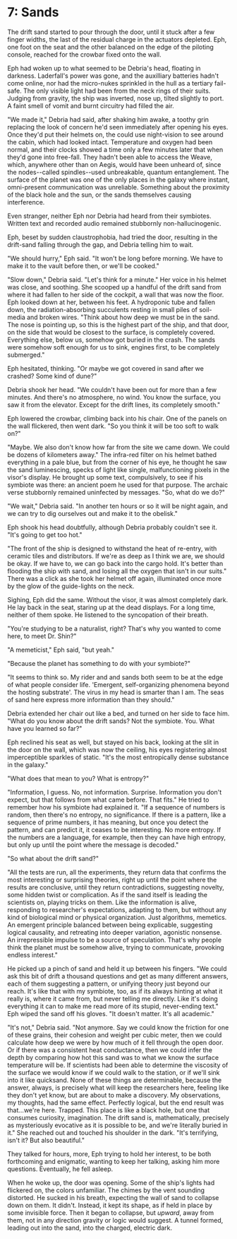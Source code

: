 # 7: Sands

The drift sand started to pour through the door, until it stuck after a few finger widths, the last of the residual charge in the actuators depleted. Eph, one foot on the seat and the other balanced on the edge of the piloting console, reached for the crowbar fixed onto the wall.

Eph had woken up to what seemed to be Debria's head, floating in darkness. Laderfall's power was gone, and the auxilliary batteries hadn't come online, nor had the micro-nukes sprinkled in the hull as a tertiary fail-safe. The only visible light had been from the neck rings of their suits. Judging from gravity, the ship was inverted, nose up, tilted slightly to port. A faint smell of vomit and burnt circuitry had filled the air.

"We made it," Debria had said, after shaking him awake, a toothy grin replacing the look of concern he'd seen immediately after opening his eyes. Once they'd put their helmets on, the could use night-vision to see around the cabin, which had looked intact. Temperature and oxygen had been normal, and their clocks showed a time only a few minutes later that when they'd gone into free-fall. They hadn't been able to access the Weave, which, anywhere other than on Aegis, would have been unheard of, since the nodes--called spindles--used unbreakable, quantum entanglement. The surface of the planet was one of the only places in the galaxy where instant, omni-present communication was unreliable. Something about the proximity of the black hole and the sun, or the sands themselves causing interference.

Even stranger, neither Eph nor Debria had heard from their symbiotes. Written text and recorded audio remained stubbornly non-hallucinogenic.

Eph, beset by sudden claustrophobia, had tried the door, resulting in the drift-sand falling through the gap, and Debria telling him to wait.

"We should hurry," Eph said. "It won't be long before morning. We have to make it to the vault before then, or we'll be cooked."

"Slow down," Debria said. "Let's think for a minute." Her voice in his helmet was close, and soothing. She scooped up a handful of the drift sand from where it had fallen to her side of the cockpit, a wall that was now the floor. Eph looked down at her, between his feet. A hydroponic tube and fallen down, the radiation-absorbing succulents resting in small piles of soil-media and broken wires. "Think about how deep we must be in the sand. The nose is pointing up, so this is the highest part of the ship, and that door, on the side that would be closest to the surface, is completely covered. Everything else, below us, somehow got buried in the crash. The sands were somehow soft enough for us to sink, engines first, to be completely submerged."

Eph hesitated, thinking. "Or maybe we got covered in sand after we crashed? Some kind of dune?"

Debria shook her head. "We couldn't have been out for more than a few minutes. And there's no atmosphere, no wind. You know the surface, you saw it from the elevator. Except for the drift lines, its completely smooth."

Eph lowered the crowbar, climbing back into his chair. One of the panels on the wall flickered, then went dark. "So you think it will be too soft to walk on?"

"Maybe. We also don't know how far from the site we came down. We could be dozens of kilometers away." The infra-red filter on his helmet bathed everything in a pale blue, but from the corner of his eye, he thought he saw the sand luminescing, specks of light like single, malfunctioning pixels in the visor's display. He brought up some text, compulsively, to see if his symbiote was there: an ancient poem he used for that purpose. The archaic verse stubbornly remained uninfected by messages. "So, what do we do?"

"We wait," Debria said. "In another ten hours or so it will be night again, and we can try to dig ourselves out and make it to the obelisk."

Eph shook his head doubtfully, although Debria probably couldn't see it. "It's going to get too hot."

"The front of the ship is designed to withstand the heat of re-entry, with ceramic tiles and distributors. If we're as deep as I think we are, we should be okay. If we have to, we can go back into the cargo hold. It's better than flooding the ship with sand, and losing all the oxygen that isn't in our suits." There was a click as she took her helmet off again, illuminated once more by the glow of the guide-lights on the neck.

Sighing, Eph did the same. Without the visor, it was almost completely dark. He lay back in the seat, staring up at the dead displays. For a long time, neither of them spoke. He listened to the syncopation of their breath.

"You're studying to be a naturalist, right? That's why you wanted to come here, to meet Dr. Shin?"

"A memeticist," Eph said, "but yeah."

"Because the planet has something to do with your symbiote?"

"It seems to think so. My rider and and sands both seem to be at the edge of what people consider life. 'Emergent, self-organizing phenomena beyond the hosting substrate'. The virus in my head is smarter than I am. The seas of sand here express more information than they should."

Debria extended her chair out like a bed, and turned on her side to face him. "What do you know about the drift sands? Not the symbiote. You. What have you learned so far?"

Eph reclined his seat as well, but stayed on his back, looking at the slit in the door on the wall, which was now the ceiling, his eyes registering almost imperceptible sparkles of static. "It's the most entropically dense substance in the galaxy."

"What does that mean to you? What is entropy?"

"Information, I guess. No, not information. Surprise. Information you don't expect, but that follows from what came before. That fits." He tried to remember how his symbiote had explained it. "If a sequence of numbers is random, then there's no entropy, no significance. If there is a pattern, like a sequence of prime numbers, it has meaning, but once you detect the pattern, and can predict it, it ceases to be interesting. No more entropy. If the numbers are a language, for example, then they can have high entropy, but only up until the point where the message is decoded."

"So what about the drift sand?"

"All the tests are run, all the experiments, they return data that confirms the most interesting or surprising theories, right up until the point where the results are conclusive, until they return contradictions, suggesting novelty, some hidden twist or complication. As if the sand itself is leading the scientists on, playing tricks on them. Like the information is alive, responding to researcher's expectations, adapting to them, but without any kind of biological mind or physical organization. Just algorithms, memetics. An emergent principle balanced between being explicable, suggesting logical causality, and retreating into deeper variation, agonistic nonsense. An irrepressible impulse to be a source of speculation. That's why people think the planet must be somehow alive, trying to communicate, provoking endless interest." 

He picked up a pinch of sand and held it up between his fingers. "We could ask this bit of drift a thousand questions and get as many different answers, each of them suggesting a pattern, or unifying theory just beyond our reach. It's like that with my symbiote, too, as if its always hinting at what it really is, where it came from, but never telling me directly. Like it's doing everything it can to make me read more of its stupid, never-ending text." Eph wiped the sand off his gloves. "It doesn't matter. It's all academic."

"It's not," Debria said. "Not anymore. Say we could know the friction for one of these grains, their cohesion and weight per cubic meter, then we could calculate how deep we were by how much of it fell through the open door. Or if there was a consistent heat conductance, then we could infer the depth by comparing how hot this sand was to what we know the surface temperature will be. If scientists had been able to determine the viscosity of the surface we would know if we could walk to the station, or if we'll sink into it like quicksand. None of these things are determinable, because the answer, always, is precisely what will keep the researchers here, feeling like they don't yet know, but are about to make a discovery. My observations, my thoughts, had the same effect. Perfectly logical, but the end result was that...we're here. Trapped. This place is like a black hole, but one that consumes curiosity, imagination. The drift sand is, mathematically, precisely as mysteriously evocative as it is possible to be, and we're literally buried in it." She reached out and touched his shoulder in the dark. "It's terrifying, isn't it? But also beautiful."

They talked for hours, more, Eph trying to hold her interest, to be both forthcoming and enigmatic, wanting to keep her talking, asking him more questions. Eventually, he fell asleep.

When he woke up, the door was opening. Some of the ship's lights had flickered on, the colors unfamiliar. The chimes by the vent sounding distorted. He sucked in his breath, expecting the wall of sand to collapse down on them. It didn't. Instead, it kept its shape, as if held in place by some invisible force. Then it began to collapse, but *upward*, away from them, not in any direction gravity or logic would suggest. A tunnel formed, leading out into the sand, into the charged, electric dark.
